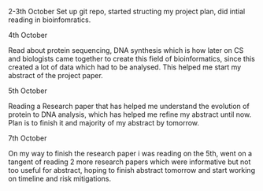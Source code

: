 2-3th October 
Set up git repo, started structing my project plan, did intial reading in bioinfomratics.

4th October

Read about protein sequencing, DNA synthesis which is how later on CS and biologists came together to create this field of bioinformatics, since this created a lot of data which had to be analysed. This helped me start my abstract of the project paper. 

5th October 

Reading a Research paper that has helped me understand the evolution of protein to DNA analysis, which has helped me refine my abstract until now. Plan is to finish it and majority of my abstract by tomorrow. 

7th October 

On my way to finish the research paper i was reading on the 5th, went on a tangent of reading 2 more research papers which were informative but not too useful for abstract, hoping to finish abstract tomorrow and start working on timeline and risk mitigations.